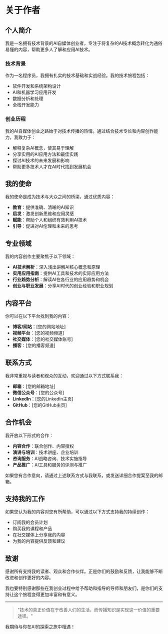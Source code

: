 # 关于作者

## 个人简介

我是一名拥有技术背景的AI自媒体创业者，专注于将复杂的AI技术概念转化为通俗易懂的内容，帮助更多人了解和应用AI技术。

### 技术背景

作为一名程序员，我拥有扎实的技术基础和实战经验。我的技术旅程包括：

- 软件开发和系统架构设计
- AI和机器学习应用开发
- 数据分析和处理
- 全栈开发能力

### 创业历程

我的AI自媒体创业之路始于对技术传播的热情。通过结合技术专长和内容创作能力，我致力于：

- 解释复杂AI概念，使其易于理解
- 分享实用的AI应用方法和最佳实践
- 探讨AI技术的未来发展和影响
- 帮助更多技术人才在AI时代找到发展机会

## 我的使命

我的使命是成为技术与大众之间的桥梁，通过优质内容：

- **教育**：提供准确、清晰的AI知识
- **启发**：激发创新思维和应用灵感
- **赋能**：帮助个人和组织有效利用AI技术
- **引导**：促进对AI伦理和未来的思考

## 专业领域

我的内容创作主要聚焦于以下领域：

- **AI技术解析**：深入浅出讲解AI核心概念和原理
- **实用应用指南**：提供AI工具和技术的实际应用方法
- **行业趋势分析**：解读AI在各行业的应用趋势和机会
- **创业与职业发展**：分享AI时代的创业经验和职业规划

## 内容平台

你可以在以下平台找到我的内容：

- **博客/网站**：[您的网站地址]
- **视频平台**：[您的视频频道]
- **社交媒体**：[您的社交媒体账号]
- **播客**：[您的播客频道]

## 联系方式

我非常重视与读者和观众的互动，欢迎通过以下方式联系我：

- **邮箱**：[您的邮箱地址]
- **微信公众号**：[您的公众号]
- **LinkedIn**：[您的LinkedIn主页]
- **GitHub**：[您的GitHub主页]

## 合作机会

我开放以下形式的合作：

- **内容合作**：联合创作、内容授权
- **演讲与培训**：技术讲座、企业培训
- **咨询服务**：AI战略咨询、技术实施指导
- **产品推广**：AI工具和服务的评测与推广

如果您有合作意向，请通过上述联系方式与我联系，或发送详细合作提案至我的邮箱。

## 支持我的工作

如果您认为我的内容对您有所帮助，可以通过以下方式支持我的持续创作：

- 订阅我的会员计划
- 购买我的课程和产品
- 在社交媒体上分享我的内容
- 为我的内容提供反馈和建议

## 致谢

感谢所有支持我的读者、观众和合作伙伴。正是你们的鼓励和反馈，让我能够不断改进和创作更好的内容。

我也要特别感谢那些在我创业过程中给予帮助和指导的导师和朋友们，是你们的支持让这个旅程变得更加丰富和有意义。

---

> "技术的真正价值在于改善人们的生活，而传播知识是实现这一价值的重要途径。"

我期待与你在AI的探索之旅中相遇！